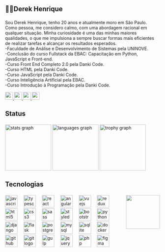 <h2 align="left">👩‍💻Derek Henrique</h2>

###

<p align="left">Sou Derek Henrique, tenho 20 anos e atualmente moro em São Paulo. Como pessoa, me considero calmo, com uma abordagem racional em qualquer situação. Minha curiosidade é uma das minhas maiores qualidades, o que me impulsiona a sempre buscar formas mais eficientes de realizar tarefas e alcançar os resultados esperados.<br>-Faculdade de Análise e Desenvolvimento de Sistemas pela UNINOVE.<br>-Conclusão do curso Fullstack da EBAC: Capacitação em Python, JavaScript e Front-end.<br>-Curso Front End Completo 2.0 pela Danki Code.<br>-Curso HTML pela Danki Code.<br>-Curso JavaScript pela Danki Code.<br>-Curso Inteligência Artificial pela EBAC.<br>-Curso Introdução à Programação pela Danki Code.</p>

<p align="left">
    <a href="https://www.instagram.com/deckin_3/">
        <img 
            height="25"
            alt="youtube subscribers" 
            title="Inscreva-se no meu canal" 
            src="https://custom-icon-badges.demolab.com/badge/Instagram-Seguir-blue.svg?logo=icons8-insta-48&logoColor=white"
        />
    </a>
 <a href="https://www.instagram.com/deckin_3/">
        <img 
            height="25"
            alt="youtube subscribers" 
            title="Inscreva-se no meu canal" 
            src="https://custom-icon-badges.demolab.com/badge/Linkedin-Seguir-blue.svg?logo=icons8-linkedin-48&logoColor=white"
        />
    </a>
     <a href="https://www.facebook.com/profile.php?id=100008330708541&locale=pt_BR">
        <img 
            height="25"
            alt="youtube subscribers" 
            title="Inscreva-se no meu canal" 
            src="https://custom-icon-badges.demolab.com/badge/Facebook-Seguir-blue.svg?logo=icons8-facebook-48 (2)&logoColor=white"
        />
    </a>
     <a href="https://www.instagram.com/deckin_3/">
        <img 
            height="25"
            alt="youtube subscribers" 
            title="Inscreva-se no meu canal" 
            src="https://custom-icon-badges.demolab.com/badge/Twitter-Seguir-blue.svg?logo=icons8-twitter-24&logoColor=white"
        />
    </a>
</p>

###

<h2 align="left">Status</h2>

###

<div align="left">
  <img src="https://github-readme-stats.vercel.app/api?username=derekH13&hide_title=false&hide_rank=false&show_icons=true&include_all_commits=true&count_private=true&disable_animations=false&theme=algolia&locale=pt-br&hide_border=false&order=1" height="150" alt="stats graph"  />
  <img src="https://github-readme-stats.vercel.app/api/top-langs?username=derekH13&locale=pt-br&hide_title=false&layout=compact&card_width=320&langs_count=5&theme=algolia&hide_border=false&order=2" height="150" alt="languages graph"  />
  <img src="https://github-profile-trophy.vercel.app?username=derekH13&theme=algolia&column=-1&row=1&margin-w=8&margin-h=8&no-bg=false&no-frame=false&order=4" height="150" alt="trophy graph"  />
</div>

###

<h2 align="left">Tecnologias</h2>

###

<img align="right" height="110" src="https://media1.giphy.com/media/v1.Y2lkPTc5MGI3NjExb2puMzE2cWVwazBrYmV3eHZqbGswdHZkODJ0NTNlc2NoejQxdjlzaiZlcD12MV9pbnRlcm5hbF9naWZfYnlfaWQmY3Q9Zw/2IudUHdI075HL02Pkk/giphy.gif"  />

###

<div align="left">
  <img src="https://skillicons.dev/icons?i=js" height="40" alt="javascript logo"  />
  <img width="12" />
  <img src="https://skillicons.dev/icons?i=ts" height="40" alt="typescript logo"  />
  <img width="12" />
  <img src="https://skillicons.dev/icons?i=react" height="40" alt="react logo"  />
  <img width="12" />
  <img src="https://skillicons.dev/icons?i=angular" height="40" alt="angularjs logo"  />
  <img width="12" />
  <img src="https://skillicons.dev/icons?i=vue" height="40" alt="vuejs logo"  />
  <img width="12" />
  <img src="https://skillicons.dev/icons?i=redux" height="40" alt="redux logo"  />
  <img width="12" />
  <img src="https://skillicons.dev/icons?i=html" height="40" alt="html5 logo"  />
  <img width="12" />
  <img src="https://skillicons.dev/icons?i=css" height="40" alt="css3 logo"  />
  <img width="12" />
  <img src="https://skillicons.dev/icons?i=sass" height="40" alt="sass logo"  />
  <img width="12" />
  <img src="https://skillicons.dev/icons?i=styledcomponents" height="40" alt="styledcomponents logo"  />
  <img width="12" />
  <img src="https://skillicons.dev/icons?i=bootstrap" height="40" alt="bootstrap logo"  />
  <img width="12" />
  <img src="https://skillicons.dev/icons?i=py" height="40" alt="python logo"  />
  <img width="12" />
  <img src="https://skillicons.dev/icons?i=django" height="40" alt="django logo"  />
  <img width="12" />
  <img src="https://skillicons.dev/icons?i=flask" height="40" alt="flask logo"  />
  <img width="12" />
  <img src="https://skillicons.dev/icons?i=postgres" height="40" alt="postgresql logo"  />
  <img width="12" />
  <img src="https://skillicons.dev/icons?i=mysql" height="40" alt="mysql logo"  />
  <img width="12" />
  <img src="https://skillicons.dev/icons?i=sqlite" height="40" alt="sqlite logo"  />
  <img width="12" />
  <img src="https://skillicons.dev/icons?i=docker" height="40" alt="docker logo"  />
  <img width="12" />
  <img src="https://skillicons.dev/icons?i=github" height="40" alt="github logo"  />
  <img width="12" />
  <img src="https://skillicons.dev/icons?i=git" height="40" alt="git logo"  />
  <img width="12" />
  <img src="https://skillicons.dev/icons?i=gulp" height="40" alt="gulp logo"  />
  <img width="12" />
  <img src="https://skillicons.dev/icons?i=jquery" height="40" alt="jquery logo"  />
  <img width="12" />
  <img src="https://skillicons.dev/icons?i=php" height="40" alt="php logo"  />
  <img width="12" />
  <img src="https://skillicons.dev/icons?i=figma" height="40" alt="figma logo"  />
</div>

###




